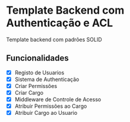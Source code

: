 
# Template Backend com Authenticação e ACL
 Template backend com padrões SOLID
## Funcionalidades
- [x]  Registo de Usuarios
- [x]  Sistema de Authenticação
- [x]  Criar Permissões
- [x]  Criar Cargo
- [x]  Middleware de Controle de Acesso
- [x]  Atribuir Permissões ao Cargo 
- [x]  Atribuir Cargo ao Usuario
